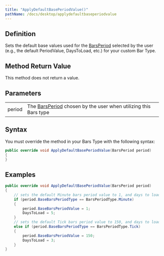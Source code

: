 ```yaml
---
title: "ApplyDefaultBasePeriodValue()"
pathName: /docs/desktop/applydefaultbaseperiodvalue
---
```


## Definition

Sets the default base values used for the [BarsPeriod](/docs/desktop/barsperiod) selected by the user (e.g., the default PeriodValue, DaysToLoad, etc.) for your custom Bar Type.

## Method Return Value

This method does not return a value.

## Parameters

|  |  |
| --- | --- |
| period | The [BarsPeriod](/docs/desktop/barsperiod) chosen by the user when utilizing this Bars type |

## Syntax

You must override the method in your Bars Type with the following syntax:

```csharp
public override void ApplyDefaultBasePeriodValue(BarsPeriod period)
{
}
```

## Examples

```csharp
public override void ApplyDefaultBasePeriodValue(BarsPeriod period)
{
    // sets the default Minute bars period value to 1, and days to load to 5
    if (period.BaseBarsPeriodType == BarsPeriodType.Minute)
    {
        period.BaseBarsPeriodValue = 1;
        DaysToLoad = 5;
    }
    // sets the default Tick bars period value to 150, and days to load to 3
    else if (period.BaseBarsPeriodType == BarsPeriodType.Tick)
    {
        period.BaseBarsPeriodValue = 150;
        DaysToLoad = 3;
    }
}
```
